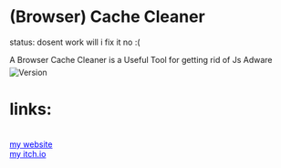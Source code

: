 # (Browser) Cache Cleaner
status: dosent work will i fix it no :(

A Browser Cache Cleaner is a Useful Tool for getting rid of Js Adware
<br style="line-height: 5px;">
<br style="line-height: 5px;">
<img src="https://img.shields.io/badge/version-1.0.0.2-green" alt="Version"></img>
<br style="line-height: 5px;">
<h1>links:</h1><br>
<a href="http://shadowstudios.rf.gd/" style="color: blue;">my website</a><br>
<a href="https://shadowdevhere.itch.io/" style="color: blue;">my itch.io</a>
